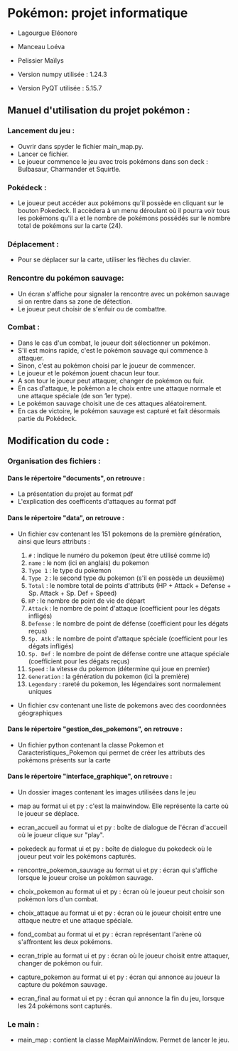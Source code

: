 # Pokémon: projet informatique

* Lagourgue Eléonore
* Manceau Loéva
* Pelissier Maïlys

* Version numpy utilisée : 1.24.3
* Version PyQT utilisée : 5.15.7

## Manuel d'utilisation du projet pokémon :

### Lancement du jeu :

* Ouvrir dans spyder le fichier main_map.py.
* Lancer ce fichier.
* Le joueur commence le jeu avec trois pokémons dans son deck : Bulbasaur, Charmander et Squirtle.

### Pokédeck :
* Le joueur peut accéder aux pokémons qu'il possède en cliquant sur le bouton Pokedeck. Il accèdera à un menu déroulant où il pourra voir tous les pokémons qu'il a et le nombre de pokémons possédés sur le nombre total de pokémons sur la carte (24).

### Déplacement :
* Pour se déplacer sur la carte, utiliser les flèches du clavier.

### Rencontre du pokémon sauvage:
* Un écran s'affiche pour signaler la rencontre avec un pokémon sauvage si on rentre dans sa zone de détection.
* Le joueur peut choisir de s'enfuir ou de combattre.

### Combat :
* Dans le cas d'un combat, le joueur doit sélectionner un pokémon.
* S'il est moins rapide, c'est le pokémon sauvage qui commence à attaquer.
* Sinon, c'est au pokémon choisi par le joueur de commencer.
* Le joueur et le pokémon jouent chacun leur tour.
* A son tour le joueur peut attaquer, changer de pokémon ou fuir.
* En cas d'attaque, le pokémon a le choix entre une attaque normale et une attaque spéciale (de son 1er type).
* Le pokémon sauvage choisit une de ces attaques aléatoirement.
* En cas de victoire, le pokémon sauvage est capturé et fait désormais partie du Pokédeck.


## Modification du code :

### Organisation des fichiers  : 

#### Dans le répertoire "documents", on retrouve :
* La présentation du projet au format pdf
* L'explication des coefficents d'attaques au format pdf

#### Dans le répertoire "data", on retrouve :  
* Un fichier csv contenant les 151 pokemons de la première génération, ainsi que leurs attributs :
  1. `#` : indique le numéro du pokemon (peut être utilisé comme id)
  2. `name` : le nom (ici en anglais) du pokemon
  3. `Type 1` : le type du pokemon
  4. `Type 2` : le second type du pokemon (s'il en possède un deuxième)
  5. `Total` : le nombre total de points d'attributs (HP + Attack + Defense + Sp. Attack + Sp. Def + Speed)
  6. `HP` : le nombre de point de vie de départ
  7. `Attack` : le nombre de point d'attaque (coefficient pour les dégats infligés)
  8. `Defense` : le nombre de point de défense (coefficient pour les dégats reçus)
  9. `Sp. Atk` : le nombre de point d'attaque spéciale (coefficient pour les dégats infligés)
  10. `Sp. Def` : le nombre de point de défense contre une attaque spéciale (coefficient pour les dégats reçus)
  11. `Speed` : la vitesse du pokemon (détermine qui joue en premier)
  12. `Generation` : la génération du pokemon (ici la première)
  13. `Legendary` : rareté du pokemon, les légendaires sont normalement uniques

* Un fichier csv contenant une liste de pokemons avec des coordonnées géographiques


#### Dans le répertoire "gestion_des_pokemons", on retrouve :
* Un fichier python contenant la classe Pokemon et Caracteristiques_Pokemon qui permet de créer les attributs des pokémons présents sur la carte

#### Dans le répertoire "interface_graphique", on retrouve :

* Un dossier images contenant les images utilisées dans le jeu

* map au format ui et py : c'est la mainwindow. Elle représente la carte où le joueur se déplace.

* ecran_accueil au format ui et py : boîte de dialogue de l'écran d'accueil où le joueur clique sur "play".

* pokedeck au format ui et py :  boîte de dialogue du pokedeck où le joueur peut voir les pokémons capturés.

* rencontre_pokemon_sauvage au format ui et py : écran qui s'affiche lorsque le joueur croise un pokémon sauvage.

* choix_pokemon au format ui et py : écran où le joueur peut choisir son pokémon lors d'un combat.

* choix_attaque au format ui et py : écran où le joueur choisit entre une attaque neutre et une attaque spéciale.

* fond_combat  au format ui et py : écran représentant l'arène où s'affrontent les deux pokémons.

* ecran_triple au format ui et py : écran où le joueur choisit entre attaquer, changer de pokémon ou fuir.

* capture_pokemon au format ui et py : écran qui annonce au joueur la capture du pokémon sauvage.

* ecran_final au format ui et py : écran qui annonce la fin du jeu, lorsque les 24 pokémons sont capturés.

### Le main :
* main_map : contient la classe MapMainWindow. Permet de lancer le jeu.

